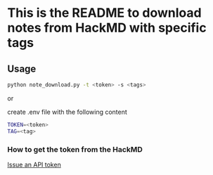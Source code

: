 # This is the README to download notes from HackMD with specific tags
## Usage
```bash
python note_download.py -t <token> -s <tags>
```
or 

create .env file with the following content
```bash
TOKEN=<token>
TAG=<tag>
```
### How to get the token from the HackMD
[Issue an API token](https://hackmd.io/@hackmd-api/how-to-issue-an-api-token)

